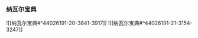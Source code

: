 <!-- start of weread -->

### 纳瓦尔宝典
![[纳瓦尔宝典#^44026191-20-3841-3917]]
![[纳瓦尔宝典#^44026191-21-3154-3247]]
<!-- end of weread -->